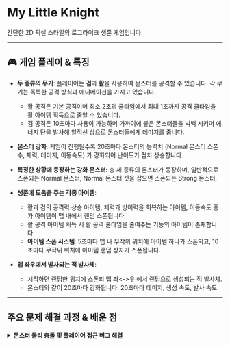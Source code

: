 # My Little Knight

간단한 2D 픽셀 스타일의 로그라이크 생존 게임입니다.

---
## 🎮 게임 플레이 & 특징

- **두 종류의 무기**: 플레이어는 **검**과 **활**을 사용하여 몬스터를 공격할 수 있습니다. 각 무기는 독특한 공격 방식과 애니메이션을 가지고 있습니다.
  - 활 공격은 기본 공격이며 최소 2초의 쿨타임에서 최대 1초까지 공격 쿨타임을 활 아이템 획득으로 줄일 수 있습니다.
  - 검 공격은 10초마다 사용이 가능하며 가까이에 붙은 몬스터들을 넉백 시키며 에너지 탄을 발사해 일직선 상으로 몬스터들에게 데미지를 줍니다. 

- **몬스터 강화**: 게임이 진행될수록 20초마다 몬스터의 능력치 (Normal 몬스터 스폰 수, 체력, 데미지, 이동속도) 가 강화되어 난이도가 점차 상승합니다.
  
- **특정한 상황에 등장하는 강화 몬스터**: 총 세 종류의 몬스터가 등장하며, 일반적으로 스폰되는 Normal 몬스터, Normal 몬스터 셋을 잡으면 스폰되는 Strong 몬스터, 

- **생존에 도움을 주는 각종 아이템**:
  - 활과 검의 공격력 상승 아이템, 체력과 방어력을 회복하는 아이템, 이동속도 증가 아이템이 맵 내에서 랜덤 스폰됩니다.
  - 활 공격 아이템 획득 시 활 공격 쿨타임을 줄여주는 기능의 아이템이 존재합니다.
  - **아이템 스폰 시스템**: 5초마다 맵 내 무작위 위치에 아이템 하나가 스폰되고, 10초마다 무작위 위치에 아이템 랜덤 상자가 스폰됩니다.

- **맵 좌우에서 발사되는 적 발사체**:
  - 시작하면 랜덤한 위치에 스폰되 맵 좌<->우 에서 랜덤으로 생성되는 적 발사체.
  - 몬스터와 같이 20초마다 강화됩니다. 20초마다 데미지, 생성 속도, 발사 속도.

---


##  주요 문제 해결 과정 & 배운 점

<details>
<summary><b>몬스터 물리 충돌 및 플레이어 접근 버그 해결</b></summary>
<br/>

### 문제점

- 몬스터끼리 서로 겹치는 현상 발생
- 몬스터가 플레이어에게 다가가지 못하고, 보이지 않는 벽에 막히는 현상 발생
- 플레이어가 타일맵 밖으로 나가는 현상 발생

### 원인 분석

1.  **몬스터 겹침 문제**: 몬스터 프리팹에 `Box Collider 2D`가 하나뿐이라 물리적인 충돌 처리가 부족했음.
2.  **보이지 않는 벽 문제**: 플레이어의 자식 오브젝트인 `SwordPoint`의 `Box Collider 2D`가 `Is Trigger`가 꺼진 상태였음. 이로 인해 `SwordPoint`가 몬스터의 물리 충돌용 콜라이더와 부딪히면서, 플레이어가 몬스터에게 접근하지 못하게 막는 '벽' 역할을 한 것을 발견.
3.  **콜라이더의 역할 충돌**: 플레이어에게 `Box Collider 2D` 콜라이더가 하나만 있어서, 벽에 부딪히는 물리적 충돌과 몬스터와 겹치는 감지 역할을 동시에 수행할 수 없었음.

### 해결 과정

1.  **몬스터 프리팹 수정**:
    - **콜라이더 추가**: 몬스터에게 `Box Collider 2D`를 하나 더 추가.
    - **역할 분리**: 기존 콜라이더는 몬스터가 플레이어를 감지하는 용도(`Is Trigger` 켬), 새로 추가한 콜라이더는 몬스터끼리 서로 밀어내는 용도(`Is Trigger` 끔)로 역할을 분리함.
2.  **플레이어 오브젝트 My Little Knight

간단한 2D 픽셀 스타일의 로그라이크 생존 게임입니다.

---
## 🎮 게임 플레이 & 특징

- **두 종류의 무기**: 플레이어는 **검**과 **활**을 사용하여 몬스터를 공격할 수 있습니다. 각 무기는 독특한 공격 방식과 애니메이션을 가지고 있습니다.
  - 활 공격은 기본 공격이며 최소 2초의 쿨타임에서 최대 1초까지 공격 쿨타임을 활 아이템 획득으로 줄일 수 있습니다.
  - 검 공격은 10초마다 사용이 가능하며 가까이에 붙은 몬스터들을 넉백 시키며 에너지 탄을 발사해 일직선 상으로 몬스터들에게 데미지를 줍니다. 

- **몬스터 강화**: 게임이 진행될수록 20초마다 몬스터의 능력치 (Normal 몬스터 스폰 수, 체력, 데미지, 이동속도) 가 강화되어 난이도가 점차 상승합니다.
  
- **특정한 상황에 등장하는 강화 몬스터**: 총 세 종류의 몬스터가 등장하며, 일반적으로 스폰되는 Normal 몬스터, Normal 몬스터 셋을 잡으면 스폰되는 Strong 몬스터, 

- **생존에 도움을 주는 각종 아이템**:
  - 활과 검의 공격력 상승 아이템, 체력과 방어력을 회복하는 아이템, 이동속도 증가 아이템이 맵 내에서 랜덤 스폰됩니다.
  - 활 공격 아이템 획득 시 활 공격 쿨타임을 줄여주는 기능의 아이템이 존재합니다.
  - **아이템 스폰 시스템**: 5초마다 맵 내 무작위 위치에 아이템 하나가 스폰되고, 10초마다 무작위 위치에 아이템 랜덤 상자가 스폰됩니다.

- **맵 좌우에서 발사되는 적 발사체**:
  - 시작하면 랜덤한 위치에 스폰되 맵 좌<->우 에서 랜덤으로 생성되는 적 발사체.
  - 몬스터와 같이 20초마다 강화됩니다. 20초마다 데미지, 생성 속도, 발사 속도.

---


##  주요 문제 해결 과정 & 배운 점

<details>
<summary><b>몬스터 물리 충돌 및 플레이어 접근 버그 해결</b></summary>
<br/>

### 문제점

- 몬스터끼리 서로 겹치는 현상 발생
- 몬스터가 플레이어에게 다가가지 못하고, 보이지 않는 벽에 막히는 현상 발생
- 플레이어가 타일맵 밖으로 나가는 현상 발생

### 원인 분석

1.  **몬스터 겹침 문제**: 몬스터 프리팹에 `Box Collider 2D`가 하나뿐이라 물리적인 충돌 처리가 부족했음.
2.  **보이지 않는 벽 문제**: 플레이어의 자식 오브젝트인 `SwordPoint`의 `Box Collider 2D`가 `Is Trigger`가 꺼진 상태였음. 이로 인해 `SwordPoint`가 몬스터의 물리 충돌용 콜라이더와 부딪히면서, 플레이어가 몬스터에게 접근하지 못하게 막는 '벽' 역할을 한 것을 발견.
3.  **콜라이더의 역할 충돌**: 플레이어에게 `Box Collider 2D` 콜라이더가 하나만 있어서, 벽에 부딪히는 물리적 충돌과 몬스터와 겹치는 감지 역할을 동시에 수행할 수 없었음.

### 해결 과정

1.  **몬스터 프리팹 수정**:
    - **콜라이더 추가**: 몬스터에게 `Box Collider 2D`를 하나 더 추가.
    - **역할 분리**: 기존 콜라이더는 몬스터가 플레이어를 감지하는 용도(`Is Trigger` 켬), 새로 추가한 콜라이더는 몬스터끼리 서로 밀어내는 용도(`Is Trigger` 끔)로 역할을 분리함.
2.  **플레이어 프리맵 수정**:
    - **콜라이더 속성 변경**: 플레이어 오브젝트의 자식으로 있던 `SwordPoint`의 `Box Collider 2D`의 `Is Trigger`를 `켜짐` 상태로 변경. 이로써 `SwordPoint`가 물리적 충돌을 일으키지 않고, 감지 영역 역할만 하도록 수정.
    - **플레어어에 콜라이더 추가**: 타일맵 밖으로 나가지 못하게 플레이어에 콜라이더를 추가하고 Is Trigger를 꺼서 타일맵 밖으로 못나가게할 용도의 `Box Collider 2D` 가 있는 오브젝트와 충돌하게 함. 이 벽 콜라이더들은 Is Trigger를 꺼서 충돌을 유발.
3.  **레이어 충돌 매트릭스 설정**: Player 레이어와 Monster 레이어를 만들고, 서로 충돌하지 않게 설정했어. 플레이어에 Player 레이어, 몬스터에게 Monster 레이어를 추가.
    - 
### 배운 점

- 유니티의 **콜라이더와 `Is Trigger` 속성의 정확한 역할**을 이해했습니다. 특히 콜라이더가 `Is Trigger`가 꺼진 상태에서 물리적 벽 역할을 할 수 있다는 점을 깨달았습니다.
- 복잡한 문제일수록 각 컴포넌트의 역할과 설정을 꼼꼼하게 점검해야 함을 배울 수 있었습니다.
- 콜라이더는 한오브젝트에 하나만 사용하는 것이 아닌 각 목적에 따라 여럿 추가 할 수 있다는걸 배웠습니다.

</details>

<details>
<summary><b>플레이어 타일맵 이탈 문제 및 Rigidbody 설정 해결</b></summary>
<br/>


</details>

<details>
<summary><b>빌드 및 무기 시스템 리팩토링</b></summary>
<br/>

[여기에 09/16 기록을 드롭다운 형식으로 작성]

</details>

##  웅잉

